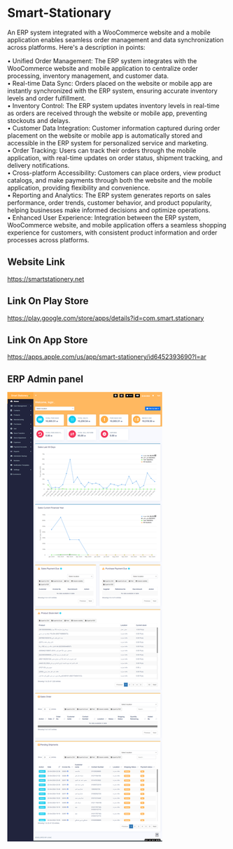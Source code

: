 # Smart-Stationary

An ERP system integrated with a WooCommerce website and a mobile application enables seamless order management and data synchronization across platforms. Here's a description in points:

• Unified Order Management: The ERP system integrates with the WooCommerce website and mobile application to centralize order processing, inventory management, and customer data.<br />
• Real-time Data Sync: Orders placed on the website or mobile app are instantly synchronized with the ERP system, ensuring accurate inventory levels and order fulfillment.<br />
• Inventory Control: The ERP system updates inventory levels in real-time as orders are received through the website or mobile app, preventing stockouts and delays.<br />
• Customer Data Integration: Customer information captured during order placement on the website or mobile app is automatically stored and accessible in the ERP system for personalized service and marketing.<br />
• Order Tracking: Users can track their orders through the mobile application, with real-time updates on order status, shipment tracking, and delivery notifications.<br />
• Cross-platform Accessibility: Customers can place orders, view product catalogs, and make payments through both the website and the mobile application, providing flexibility and convenience.<br />
• Reporting and Analytics: The ERP system generates reports on sales performance, order trends, customer behavior, and product popularity, helping businesses make informed decisions and optimize operations.<br />
• Enhanced User Experience: Integration between the ERP system, WooCommerce website, and mobile application offers a seamless shopping experience for customers, with consistent product information and order processes across platforms.<br />

## Website Link
https://smartstationery.net
## Link On Play Store 
https://play.google.com/store/apps/details?id=com.smart.stationary
## Link On App Store 
https://apps.apple.com/us/app/smart-stationery/id6452393690?l=ar
## ERP Admin panel
![alt text](https://github.com/hadeer-elnaghy/Smart-Stationary/blob/main/screenshots/screencapture-smartsys-smartstationery-net-home-2024-04-22-23_27_49.png)
